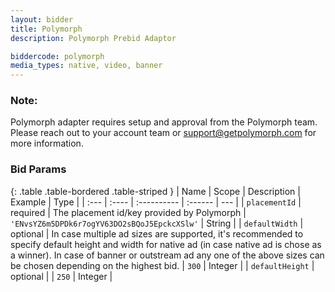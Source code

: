 ```yaml
---
layout: bidder
title: Polymorph
description: Polymorph Prebid Adaptor

biddercode: polymorph
media_types: native, video, banner
---
```


### Note:
Polymorph adapter requires setup and approval from the Polymorph team. Please reach out to your account team or support@getpolymorph.com for more information.

### Bid Params

{: .table .table-bordered .table-striped }
| Name | Scope | Description | Example | Type |
| :--- | :---- | :---------- | :------ | --- |
| `placementId` | required | The placement id/key provided by Polymorph | `'ENvsYZ6m5DPDk6r7ogYV63DO2sBQoJ5EpckcXSlw'` | String |
| `defaultWidth` | optional | In case multiple ad sizes are supported, it's recommended to specify default height and width for native ad (in case native ad is chose as a winner). In case of banner or outstream ad any one of the above sizes can be chosen depending on the highest bid. | `300` |  Integer     |
| `defaultHeight` | optional |  | `250` |  Integer      |
